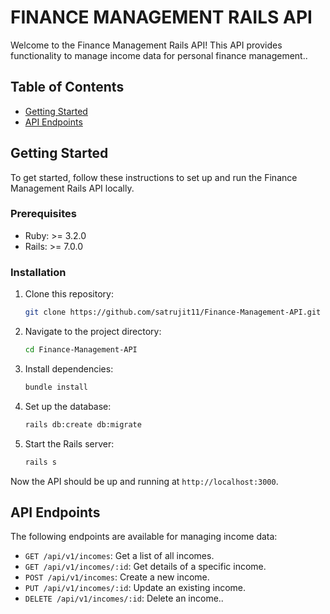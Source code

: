 # FINANCE MANAGEMENT RAILS API

Welcome to the Finance Management Rails API! This API provides functionality to manage income data for personal finance management..

## Table of Contents

- [Getting Started](#getting-started)
- [API Endpoints](#api-endpoints)

## Getting Started

To get started, follow these instructions to set up and run the Finance Management Rails API locally.

### Prerequisites

- Ruby: >= 3.2.0
- Rails: >= 7.0.0

### Installation

1. Clone this repository:

   ```sh
   git clone https://github.com/satrujit11/Finance-Management-API.git
   ```
2. Navigate to the project directory:

   ```bash
   cd Finance-Management-API
   ```
3. Install dependencies:

   ```bash
   bundle install
   ```
4. Set up the database:

   ```bash
   rails db:create db:migrate
   ```
5. Start the Rails server:

   ```bash
   rails s
   ```

Now the API should be up and running at `http://localhost:3000`.

## API Endpoints

The following endpoints are available for managing income data:

- `GET /api/v1/incomes`: Get a list of all incomes.
- `GET /api/v1/incomes/:id`: Get details of a specific income.
- `POST /api/v1/incomes`: Create a new income.
- `PUT /api/v1/incomes/:id`: Update an existing income.
- `DELETE /api/v1/incomes/:id`: Delete an income..
